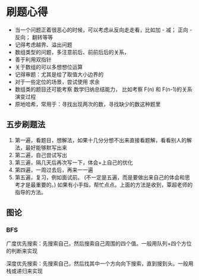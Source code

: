 # 刷题心得

- 当一个问题正着很恶心的时候，可以考虑从反向走走看，比如加 - 减； 正向 - 反向； 翻转等等
- 记得考虑越界、溢出问题
- 数组类型的问题，多注意前后、前前后后的关系，
- 善于利用双指针
- 关于数组的可以多想想位运算
- 记得审题：尤其是给了取值大小边界的
- 对于一些定位的场景，尝试使用 求余
- 数组类的题目还可能考察 数学归纳总结能力， 比如考察 F(n) 和 F(n-1)的关系 演变过程
- 原地哈希，常用于：寻找出现两次的数，寻找缺少的数这种题里



## 五步刷题法

1. 第一遍，看题目，想解法，如果十几分分想不出来直接看题解，看看别人的解法，最好能够默写出来
2. 第二遍，自己尝试写出
3. 第三遍，隔几天后再次写一下，体会+上自己的优化
4. 第四遍，一周过去后，再来一一遍
5. 第五遍，复习，例如面试前。 (不一定是五遍，而是要做出来自己的体会和思考才是最重要的。) 如果有小手指，帮忙点点。上面的方法是收到，覃超老师的指导的方法。





## 图论

### BFS

广度优先搜索：先搜索自己，然后搜索自己周围的四个值。一般用队列+四个方位的判断来实现

深度优先搜索：先搜索自己，然后找其中一个方向向下搜索，直到搜到头。一般用栈或递归来实现

